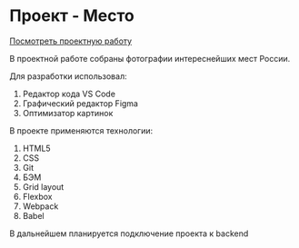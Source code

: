 # Проект - Место

[Посмотреть проектную работу](https://chakrygin-maxim.github.io/mesto/ "Открыть ссылку")

В проектной работе собраны фотографии интереснейших мест России.

Для разработки использовал:

1. Редактор кода VS Сode
1. Графический редактор Figma
1. Оптимизатор картинок

В проекте применяются технологии:

1. HTML5
1. CSS
1. Git
1. БЭМ
1. Grid layout
1. Flexbox
1. Webpack
1. Babel

В дальнейшем планируется подключение проекта к backend